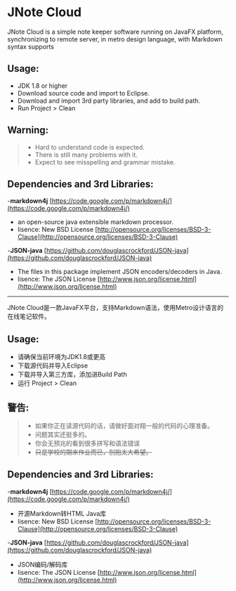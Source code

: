 JNote Cloud
=========
JNote Cloud is a simple note keeper software running on JavaFX platform, synchronizing to remote server, in metro design language, with Markdown syntax supports 

Usage:
---
- JDK 1.8 or higher
- Download source code and import to Eclipse.
- Download and import 3rd party libraries, and add to build path.
- Run Project > Clean

Warning:
---
> - Hard to understand code is expected.
> - There is still many problems with it.
> - Expect to see misspelling and grammar mistake.


Dependencies and 3rd Libraries:
--
-**markdown4j** [https://code.google.com/p/markdown4j/](https://code.google.com/p/markdown4j/)
-  an open-source java extensible markdown processor.
-  lisence: New BSD License	[http://opensource.org/licenses/BSD-3-Clause](http://opensource.org/licenses/BSD-3-Clause)

-**JSON-java** [https://github.com/douglascrockford/JSON-java](https://github.com/douglascrockford/JSON-java) 
- The files in this package implement JSON encoders/decoders in Java.
- lisence: The JSON License	 [http://www.json.org/license.html](http://www.json.org/license.html) 

--------------

JNote Cloud是一款JavaFX平台，支持Markdown语法，使用Metro设计语言的在线笔记软件。

Usage:
---
- 请确保当前环境为JDK1.8或更高
- 下载源代码并导入Eclipse
- 下载并导入第三方库，添加进Build Path
- 运行 Project > Clean


警告:
---
> - 如果你正在读源代码的话，请做好面对翔一般的代码的心理准备。
> - 问题其实还挺多的。
> - 你会无预兆的看到很多拼写和语法错误
> - ~~只是学校的期末作业而已，别抱太大希望。~~


Dependencies and 3rd Libraries:
--
-**markdown4j** [https://code.google.com/p/markdown4j/](https://code.google.com/p/markdown4j/)
-  开源Markdown转HTML Java库
-  lisence: New BSD License	[http://opensource.org/licenses/BSD-3-Clause](http://opensource.org/licenses/BSD-3-Clause)

-**JSON-java** [https://github.com/douglascrockford/JSON-java](https://github.com/douglascrockford/JSON-java) 
- JSON编码/解码库
- lisence: The JSON License	 [http://www.json.org/license.html](http://www.json.org/license.html) 
